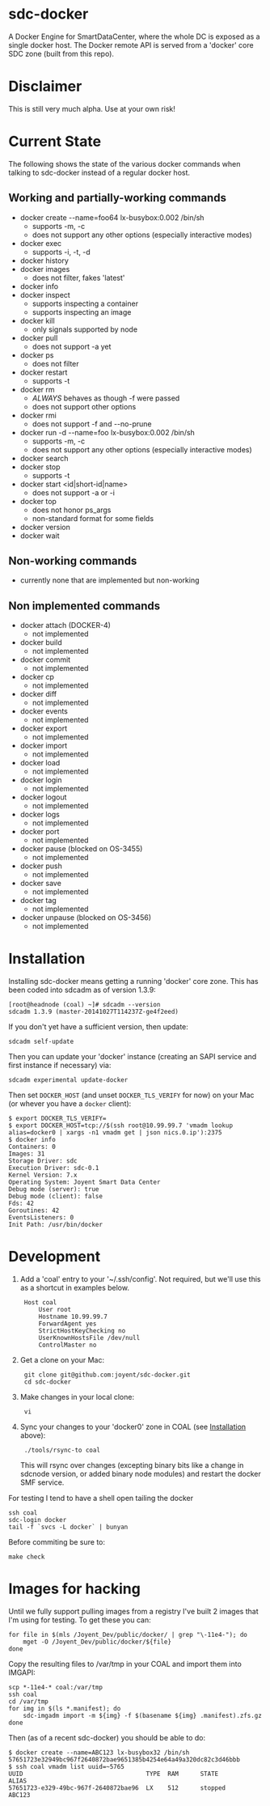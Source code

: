 <!--
    This Source Code Form is subject to the terms of the Mozilla Public
    License, v. 2.0. If a copy of the MPL was not distributed with this
    file, You can obtain one at http://mozilla.org/MPL/2.0/.
-->

<!--
    Copyright (c) 2014, Joyent, Inc.
-->

# sdc-docker

A Docker Engine for SmartDataCenter, where the whole DC is
exposed as a single docker host. The Docker remote API is
served from a 'docker' core SDC zone (built from this repo).


# Disclaimer

This is still very much alpha. Use at your own risk!


# Current State

The following shows the state of the various docker commands when talking to
sdc-docker instead of a regular docker host.

## Working and partially-working commands

 * docker create --name=foo64 lx-busybox:0.002 /bin/sh
   * supports -m, -c
   * does not support any other options (especially interactive modes)
 * docker exec
   * supports -i, -t, -d
 * docker history
 * docker images
   * does not filter, fakes 'latest'
 * docker info
 * docker inspect
   * supports inspecting a container
   * supports inspecting an image
 * docker kill
   * only signals supported by node
 * docker pull
   * does not support -a yet
 * docker ps
   * does not filter
 * docker restart
   * supports -t
 * docker rm
   * *ALWAYS* behaves as though -f were passed
   * does not support other options
 * docker rmi
   * does not support -f and --no-prune
 * docker run -d --name=foo lx-busybox:0.002 /bin/sh
   * supports -m, -c
   * does not support any other options (especially interactive modes)
 * docker search
 * docker stop
   * supports -t
 * docker start <id|short-id|name>
   * does not support -a or -i
 * docker top
   * does not honor ps_args
   * non-standard format for some fields
 * docker version
 * docker wait

## Non-working commands

 * currently none that are implemented but non-working

## Non implemented commands

 * docker attach (DOCKER-4)
   * not implemented
 * docker build
   * not implemented
 * docker commit
   * not implemented
 * docker cp
   * not implemented
 * docker diff
   * not implemented
 * docker events
   * not implemented
 * docker export
   * not implemented
 * docker import
   * not implemented
 * docker load
   * not implemented
 * docker login
   * not implemented
 * docker logout
   * not implemented
 * docker logs
   * not implemented
 * docker port
   * not implemented
 * docker pause (blocked on OS-3455)
   * not implemented
 * docker push
   * not implemented
 * docker save
   * not implemented
 * docker tag
   * not implemented
 * docker unpause (blocked on OS-3456)
   * not implemented


# Installation

Installing sdc-docker means getting a running 'docker' core zone. This
has been coded into sdcadm as of version 1.3.9:

    [root@headnode (coal) ~]# sdcadm --version
    sdcadm 1.3.9 (master-20141027T114237Z-ge4f2eed)

If you don't yet have a sufficient version, then update:

    sdcadm self-update

Then you can update your 'docker' instance (creating an SAPI service and
first instance if necessary) via:

    sdcadm experimental update-docker

Then set `DOCKER_HOST` (and unset `DOCKER_TLS_VERIFY` for now) on your Mac
(or whever you have a `docker` client):

    $ export DOCKER_TLS_VERIFY=
    $ export DOCKER_HOST=tcp://$(ssh root@10.99.99.7 'vmadm lookup alias=docker0 | xargs -n1 vmadm get | json nics.0.ip'):2375
    $ docker info
    Containers: 0
    Images: 31
    Storage Driver: sdc
    Execution Driver: sdc-0.1
    Kernel Version: 7.x
    Operating System: Joyent Smart Data Center
    Debug mode (server): true
    Debug mode (client): false
    Fds: 42
    Goroutines: 42
    EventsListeners: 0
    Init Path: /usr/bin/docker


# Development

1. Add a 'coal' entry to your '~/.ssh/config'. Not required, but we'll use this
   as a shortcut in examples below.

        Host coal
            User root
            Hostname 10.99.99.7
            ForwardAgent yes
            StrictHostKeyChecking no
            UserKnownHostsFile /dev/null
            ControlMaster no

2. Get a clone on your Mac:

        git clone git@github.com:joyent/sdc-docker.git
        cd sdc-docker

3. Make changes in your local clone:

        vi

4. Sync your changes to your 'docker0' zone in COAL (see
   [Installation](#installation) above):

        ./tools/rsync-to coal

   This will rsync over changes (excepting binary bits like a change in
   sdcnode version, or added binary node modules) and restart the docker
   SMF service.


For testing I tend to have a shell open tailing the docker

    ssh coal
    sdc-login docker
    tail -f `svcs -L docker` | bunyan

Before commiting be sure to:

    make check


# Images for hacking

Until we fully support pulling images from a registry I've built 2 images that
I'm using for testing. To get these you can:

    for file in $(mls /Joyent_Dev/public/docker/ | grep "\-11e4-"); do
        mget -O /Joyent_Dev/public/docker/${file}
    done

Copy the resulting files to /var/tmp in your COAL and import them into IMGAPI:

    scp *-11e4-* coal:/var/tmp
    ssh coal
    cd /var/tmp
    for img in $(ls *.manifest); do
        sdc-imgadm import -m ${img} -f $(basename ${img} .manifest).zfs.gz
    done

Then (as of a recent sdc-docker) you should be able to do:

    $ docker create --name=ABC123 lx-busybox32 /bin/sh
    57651723e32949bc967f2640872bae9651385b4254e64a49a320dc82c3d46bbb
    $ ssh coal vmadm list uuid=~5765
    UUID                                  TYPE  RAM      STATE             ALIAS
    57651723-e329-49bc-967f-2640872bae96  LX    512      stopped           ABC123
